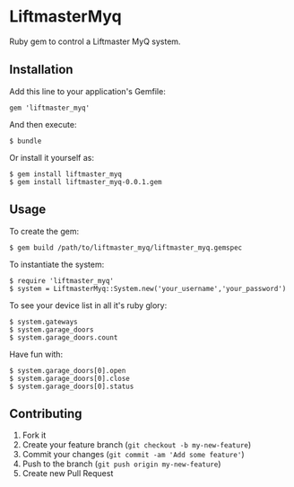 # LiftmasterMyq

Ruby gem to control a Liftmaster MyQ system.

## Installation

Add this line to your application's Gemfile:

    gem 'liftmaster_myq'

And then execute:

    $ bundle

Or install it yourself as:

    $ gem install liftmaster_myq
    $ gem install liftmaster_myq-0.0.1.gem

## Usage

To create the gem:

	$ gem build /path/to/liftmaster_myq/liftmaster_myq.gemspec

To instantiate the system:

	$ require 'liftmaster_myq'
	$ system = LiftmasterMyq::System.new('your_username','your_password')

To see your device list in all it's ruby glory:

	$ system.gateways
	$ system.garage_doors
	$ system.garage_doors.count

Have fun with:

	$ system.garage_doors[0].open
	$ system.garage_doors[0].close
	$ system.garage_doors[0].status

## Contributing

1. Fork it
2. Create your feature branch (`git checkout -b my-new-feature`)
3. Commit your changes (`git commit -am 'Add some feature'`)
4. Push to the branch (`git push origin my-new-feature`)
5. Create new Pull Request
